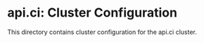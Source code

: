# api.ci: Cluster Configuration

This directory contains cluster configuration for the api.ci cluster.
